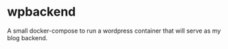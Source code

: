 
# wpbackend

A small docker-compose to run a wordpress container that will serve as my blog backend.
